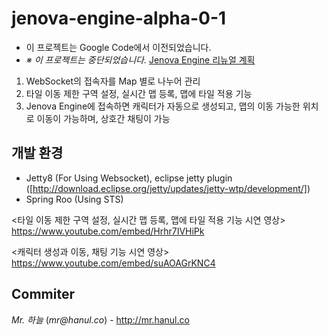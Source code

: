 # jenova-engine-alpha-0-1

* 이 프로젝트는 Google Code에서 이전되었습니다.
* *※ 이 프로젝트는 중단되었습니다.* [Jenova Engine 리뉴얼 계획](http://blog.mr.hanul.co/2011/08/jenova-engine_24.html)

1. WebSocket의 접속자를 Map 별로 나누어 관리
2. 타일 이동 제한 구역 설정, 실시간 맵 등록, 맵에 타일 적용 기능
3. Jenova Engine에 접속하면 캐릭터가 자동으로 생성되고, 맵의 이동 가능한 위치로 이동이 가능하며, 상호간 채팅이 가능

## 개발 환경
* Jetty8 (For Using Websocket), eclipse jetty plugin ([http://download.eclipse.org/jetty/updates/jetty-wtp/development/])
* Spring Roo (Using STS)

<타일 이동 제한 구역 설정, 실시간 맵 등록, 맵에 타일 적용 기능 시연 영상>
https://www.youtube.com/embed/Hrhr7IVHiPk

<캐릭터 생성과 이동, 채팅 기능 시연 영상>
https://www.youtube.com/embed/suAOAGrKNC4

Commiter
----
*Mr. 하늘* (_mr@hanul.co_) - http://mr.hanul.co

